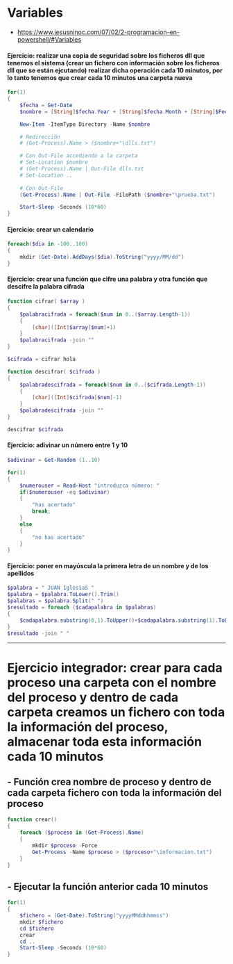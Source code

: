 # Variables
* https://www.jesusninoc.com/07/02/2-programacion-en-powershell/#Variables

#### Ejercicio: realizar una copia de seguridad sobre los ficheros dll que tenemos el sistema (crear un fichero con información sobre los ficheros dll que se están ejcutando) realizar dicha operación cada 10 minutos, por lo tanto tenemos que crear cada 10 minutos una carpeta nueva
```PowerShell
for(1)
{
    $fecha = Get-Date
    $nombre = [String]$fecha.Year + [String]$fecha.Month + [String]$Fecha.Day + "-" + [String]$fecha.Hour + [String]$fecha.Minute + [String]$fecha.Second

    New-Item -ItemType Directory -Name $nombre

    # Redirección
    # (Get-Process).Name > ($nombre+"\dlls.txt")

    # Con Out-File accediendo a la carpeta
    # Set-Location $nombre
    # (Get-Process).Name | Out-File dlls.txt
    # Set-Location ..
    
    # Con Out-File
    (Get-Process).Name | Out-File -FilePath ($nombre+"\prueba.txt")

    Start-Sleep -Seconds (10*60)
}
```

#### Ejercicio: crear un calendario
```PowerShell
foreach($dia in -100..100)
{
    mkdir (Get-Date).AddDays($dia).ToString("yyyy/MM/dd")
}
```

#### Ejercicio: crear una función que cifre una palabra y otra función que descifre la palabra cifrada
```PowerShell
function cifrar( $array )
{
    $palabracifrada = foreach($num in 0..($array.Length-1))
    {
        [char]([Int]$array[$num]+1)
    }
    $palabracifrada -join ""
}

$cifrada = cifrar hola

function descifrar( $cifrada )
{
    $palabradescifrada = foreach($num in 0..($cifrada.Length-1))
    {
        [char]([Int]$cifrada[$num]-1)
    }
    $palabradescifrada -join ""
}

descifrar $cifrada
```

#### Ejercicio: adivinar un número entre 1 y 10
``` PowerShell
$adivinar = Get-Random (1..10)

for(1)
{
    $numerouser = Read-Host "introduzca número: "
    if($numerouser -eq $adivinar)
    {
        "has acertado"
        break;
    }
    else
    {
        "no has acertado"
    }
}
```

#### Ejercicio: poner en mayúscula la primera letra de un nombre y de los apellidos
``` PowerShell
$palabra = " JUAN IglesiaS "
$palabra = $palabra.ToLower().Trim()
$palabras = $palabra.Split(" ")
$resultado = foreach ($cadapalabra in $palabras)
{
    $cadapalabra.substring(0,1).ToUpper()+$cadapalabra.substring(1).ToLower()
}
$resultado -join " "
```

----------------

# Ejercicio integrador: crear para cada proceso una carpeta con el nombre del proceso y dentro de cada carpeta creamos un fichero con toda la información del proceso, almacenar toda esta información cada 10 minutos

## - Función crea nombre de proceso y dentro de cada carpeta fichero con toda la información del proceso
``` PowerShell
function crear()
{
    foreach ($proceso in (Get-Process).Name)
    {
        mkdir $proceso -Force
        Get-Process -Name $proceso > ($proceso+"\informacion.txt")
    }
}
```

## - Ejecutar la función anterior cada 10 minutos
``` PowerShell
for(1)
{
    $fichero = (Get-Date).ToString("yyyyMMddhhmmss")
    mkdir $fichero
    cd $fichero
    crear
    cd ..
    Start-Sleep -Seconds (10*60)
}
```
